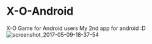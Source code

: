 # X-O-Android
X-O Game for Android users My 2nd app for android :D
![screenshot_2017-05-09-18-37-54](https://cloud.githubusercontent.com/assets/13902891/25862057/6141ff0a-34ef-11e7-8575-c3ce3d557e06.png) 
